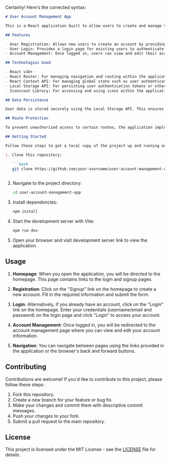 Certainly! Here's the corrected syntax:

````markdown
# User Account Management App

This is a React application built to allow users to create and manage their accounts. It provides functionality for user registration, login, and account information management.

## Features

- User Registration: Allows new users to create an account by providing necessary information such as username, email, and password.
- User Login: Provides a login page for existing users to authenticate themselves and access their accounts.
- Account Management: Once logged in, users can view and edit their account information, such as username, email, and password.

## Technologies Used

- React v16+
- React Router: For managing navigation and routing within the application.
- React Context API: For managing global state such as user authentication status.
- Local Storage API: For persisting user authentication tokens or other necessary data locally in the browser.
- Iconscout Library: For accessing and using icons within the application for better visual representation.

## Data Persistence

User data is stored securely using the Local Storage API. This ensures that even after refreshing the page or closing the browser, the user's account data remains saved locally. The application retrieves this data upon initialization, allowing users to seamlessly continue their sessions without losing any information.

## Route Protection

To prevent unauthorized access to certain routes, the application implements route protection. Users must be authenticated before accessing sensitive pages such as the account management page. Unauthorized users attempting to access protected routes will be redirected to the login page.

## Getting Started

Follow these steps to get a local copy of the project up and running on your machine:

1. Clone this repository:

   ```bash
   git clone https://github.com/your-username/user-account-management-app.git
   ```
````

2. Navigate to the project directory:

   ```bash
   cd user-account-management-app
   ```

3. Install dependencies:

   ```bash
   npm install
   ```

4. Start the development server with Vite:

   ```bash
   npm run dev
   ```

5. Open your browser and visit development server link to view the application.

## Usage

1. **Homepage**: When you open the application, you will be directed to the homepage. This page contains links to the login and signup pages.

2. **Registration**: Click on the "Signup" link on the homepage to create a new account. Fill in the required information and submit the form.

3. **Login**: Alternatively, if you already have an account, click on the "Login" link on the homepage. Enter your credentials (username/email and password) on the login page and click "Login" to access your account.

4. **Account Management**: Once logged in, you will be redirected to the account management page where you can view and edit your account information.

5. **Navigation**: You can navigate between pages using the links provided in the application or the browser's back and forward buttons.

## Contributing

Contributions are welcome! If you'd like to contribute to this project, please follow these steps:

1. Fork this repository.
2. Create a new branch for your feature or bug fix.
3. Make your changes and commit them with descriptive commit messages.
4. Push your changes to your fork.
5. Submit a pull request to the main repository.

## License

This project is licensed under the MIT License - see the [LICENSE](LICENSE) file for details.

```

```

